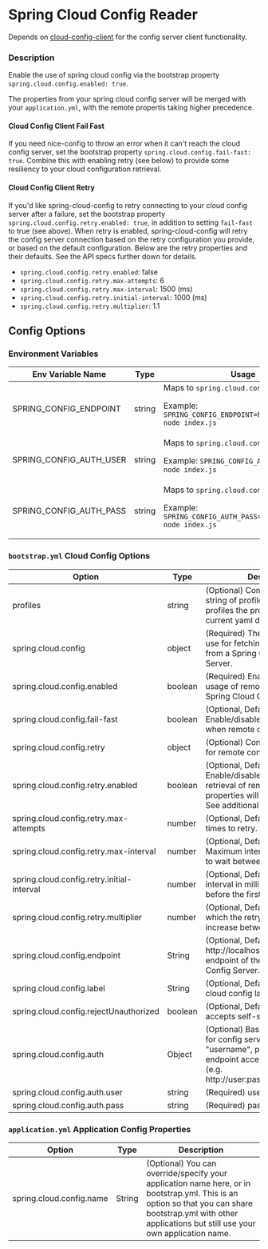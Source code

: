 # Spring Cloud Config Reader

Depends on [cloud-config-client](https://www.npmjs.com/package/cloud-config-client) for the config server client functionality.

### Description

Enable the use of spring cloud config via the bootstrap property `spring.cloud.config.enabled: true`.

The properties from your spring cloud config server will be merged with your `application.yml`, with the remote propertis taking higher precedence.

#### Cloud Config Client Fail Fast

If you need nice-config to throw an error when it can't reach the cloud config server, set the bootstrap property `spring.cloud.config.fail-fast: true`. Combine this with enabling retry (see below) to provide some resiliency to your cloud configuration retrieval.

#### Cloud Config Client Retry

If you'd like spring-cloud-config to retry connecting to your cloud config server after a failure, set the bootstrap property `spring.cloud.config.retry.enabled: true`, in addition to setting `fail-fast` to true (see above). When retry is enabled, spring-cloud-config will retry the config server connection based on the retry configuration you provide, or based on the default configuration.  Below are the retry properties and their defaults. See the API specs further down for details.

- `spring.cloud.config.retry.enabled`: false
- `spring.cloud.config.retry.max-attempts`: 6
- `spring.cloud.config.retry.max-interval`: 1500 (ms)
- `spring.cloud.config.retry.initial-interval`: 1000 (ms)
- `spring.cloud.config.retry.multiplier`: 1.1

## Config Options

### Environment Variables

| Env Variable Name | Type | Usage |
| --- | --- | --- |
| SPRING_CONFIG_ENDPOINT | string | Maps to `spring.cloud.config.endpoint`.<p>Example: `SPRING_CONFIG_ENDPOINT=http://test:8888 node index.js` |
| SPRING_CONFIG_AUTH_USER | string | Maps to `spring.cloud.config.auth.user`.<p>Example: `SPRING_CONFIG_AUTH_USER=user1 node index.js` |
| SPRING_CONFIG_AUTH_PASS | string | Maps to `spring.cloud.config.auth.pass`.<p>Example: `SPRING_CONFIG_AUTH_PASS=user1password node index.js` |

### `bootstrap.yml` Cloud Config Options
Option | Type | Description
------ | -------- | -----------
profiles | string | (Optional) Comma separated string of profiles. Indicates which profiles the properties in the current yaml document apply to.
spring.cloud.config | object | (Required) The config options to use for fetching remote properties from a Spring Cloud Config Server.
spring.cloud.config.enabled | boolean | (Required) Enable/disable the usage of remote properties via a Spring Cloud Config Server.
spring.cloud.config.fail-fast | boolean | (Optional, Default: false) Enable/disable throwing an error when remote config retrieval fails.
spring.cloud.config.retry | object | (Optional) Controls the retry logic for remote configuration retrieval.
spring.cloud.config.retry.enabled | boolean | (Optional, Default: false) Enable/disable retry. If enabled, retrieval of remote configuration properties will be retried if it fails. See additional properties below.
spring.cloud.config.retry.max-attempts | number | (Optional, Default: 6) Maximum times to retry.
spring.cloud.config.retry.max-interval | number | (Optional, Default: 1500) Maximum interval in milliseconds to wait between retries.
spring.cloud.config.retry.initial-interval | number | (Optional, Default: 1000) Initial interval in milliseconds to wait before the first retry.
spring.cloud.config.retry.multiplier | number | (Optional, Default: 1.1) Factor by which the retry interval will increase between retries.
spring.cloud.config.endpoint | String | (Optional, Default: http://localhost:8888) The url endpoint of the Spring Cloud Config Server.
spring.cloud.config.label | String | (Optional, Default: master) The cloud config label to use.
spring.cloud.config.rejectUnauthorized | boolean | (Optional, Default: true) if false accepts self-signed certificates
spring.cloud.config.auth | Object | (Optional) Basic Authentication for config server (e.g.: { user: "username", pass: "password"}). endpoint accepts also basic auth (e.g. http://user:pass@localhost:8888).
spring.cloud.config.auth.user | string | (Required) username if using auth
spring.cloud.config.auth.pass | string | (Required) password if using auth

### `application.yml` Application Config Properties
Option | Type | Description
------ | -------- | -----------
spring.cloud.config.name | String | (Optional) You can override/specify your application name here, or in bootstrap.yml. This is an option so that you can share bootstrap.yml with other applications but still use your own application name.
